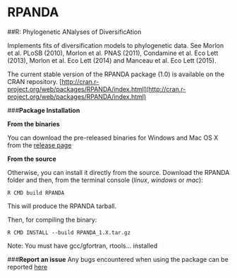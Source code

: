 # RPANDA
##R: Phylogenetic ANalyses of DiversificAtion

Implements fits of diversification models to phylogenetic data. See Morlon et al. PLoSB (2010), Morlon et al. PNAS (2011), Condamine et al. Eco Lett (2013), Morlon et al. Eco Lett (2014) and Manceau et al. Eco Lett (2015).

The current stable version of the RPANDA package (1.0) is available on the CRAN repository.
[http://cran.r-project.org/web/packages/RPANDA/index.html](http://cran.r-project.org/web/packages/RPANDA/index.html)

###**Package Installation**

**From the binaries**

You can download the pre-released binaries for Windows and Mac OS X from the [release page](https://github.com/hmorlon/PANDA/releases)

**From the source**

Otherwise, you can install it directly from the source. Download the RPANDA folder and then, from the terminal console (*linux*, *windows* or *mac*):
```
R CMD build RPANDA
```
This will produce the RPANDA tarball.

Then, for compiling the binary:
```
R CMD INSTALL --build RPANDA_1.X.tar.gz
```

Note: You must have gcc/gfortran, rtools... installed


###**Report an issue**
Any bugs encountered when using the package can be reported [here](https://github.com/hmorlon/PANDA/issues)
